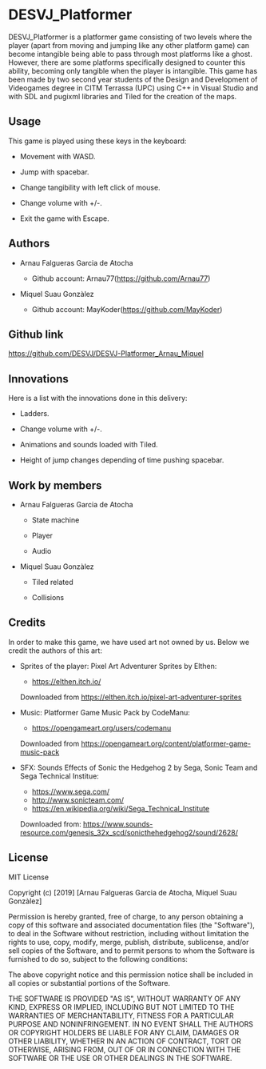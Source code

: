 # DESVJ_Platformer

DESVJ_Platformer is a platformer game consisting of two levels where the player (apart from moving and jumping like any other platform game) can become intangible being able to pass through most platforms like a ghost. However, there are some platforms specifically designed to counter this ability, becoming only tangible when the player is intangible. This game has been made by two second year students of the Design and Development of Videogames degree in CITM Terrassa (UPC) using C++ in Visual Studio and with SDL and pugixml libraries and Tiled for the creation of the maps. 

## Usage

This game is played using these keys in the keyboard:

* Movement with WASD.

* Jump with spacebar.

* Change tangibility with left click of mouse.

* Change volume with +/-.

* Exit the game with Escape.

## Authors
* Arnau Falgueras Garcia de Atocha
    * Github account: Arnau77(https://github.com/Arnau77)

* Miquel Suau Gonzàlez
    * Github account: MayKoder(https://github.com/MayKoder)

## Github link
https://github.com/DESVJ/DESVJ-Platformer_Arnau_Miquel

## Innovations

Here is a list with the innovations done in this delivery:

* Ladders.

* Change volume with +/-.

* Animations and sounds loaded with Tiled.

* Height of jump changes depending of time pushing spacebar.

## Work by members

* Arnau Falgueras Garcia de Atocha

  * State machine
  
  * Player
  
  * Audio

* Miquel Suau Gonzàlez

  * Tiled related
  
  * Collisions

## Credits

In order to make this game, we have used art not owned by us. Below we credit the authors of this art:

* Sprites of the player: Pixel Art Adventurer Sprites by Elthen:
    * https://elthen.itch.io/

	Downloaded from https://elthen.itch.io/pixel-art-adventurer-sprites

* Music: Platformer Game Music Pack by CodeManu:
    * https://opengameart.org/users/codemanu

	Downloaded from	https://opengameart.org/content/platformer-game-music-pack

* SFX: Sounds Effects of Sonic the Hedgehog 2 by Sega, Sonic Team and Sega Technical Institue: 
    * https://www.sega.com/
    * http://www.sonicteam.com/        
    * https://en.wikipedia.org/wiki/Sega_Technical_Institute

	Downloaded from: https://www.sounds-resource.com/genesis_32x_scd/sonicthehedgehog2/sound/2628/

## License

MIT License

Copyright (c) [2019] [Arnau Falgueras Garcia de Atocha, Miquel Suau Gonzàlez]

Permission is hereby granted, free of charge, to any person obtaining a copy
of this software and associated documentation files (the "Software"), to deal
in the Software without restriction, including without limitation the rights
to use, copy, modify, merge, publish, distribute, sublicense, and/or sell
copies of the Software, and to permit persons to whom the Software is
furnished to do so, subject to the following conditions:

The above copyright notice and this permission notice shall be included in all
copies or substantial portions of the Software.

THE SOFTWARE IS PROVIDED "AS IS", WITHOUT WARRANTY OF ANY KIND, EXPRESS OR
IMPLIED, INCLUDING BUT NOT LIMITED TO THE WARRANTIES OF MERCHANTABILITY,
FITNESS FOR A PARTICULAR PURPOSE AND NONINFRINGEMENT. IN NO EVENT SHALL THE
AUTHORS OR COPYRIGHT HOLDERS BE LIABLE FOR ANY CLAIM, DAMAGES OR OTHER
LIABILITY, WHETHER IN AN ACTION OF CONTRACT, TORT OR OTHERWISE, ARISING FROM,
OUT OF OR IN CONNECTION WITH THE SOFTWARE OR THE USE OR OTHER DEALINGS IN THE
SOFTWARE.
